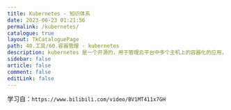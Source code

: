 ```yaml
---
title: Kubernetes - 知识体系
date: 2023-06-23 01:21:56
permalink: /kubernetes/
catalogue: true
layout: TkCataloguePage
path: 40.工具/60.容器管理 - kubernetes
description: kubernetes 是一个开源的，用于管理云平台中多个主机上的容器化的应用，Kubernetes 的目标是让部署容器化的应用简单并且高效（powerful），Kubernetes 提供了应用部署，规划，更新，维护的一种机制。
sidebar: false
article: false
comment: false
editLink: false
---
```


学习自：`https://www.bilibili.com/video/BV1MT411x7GH`
